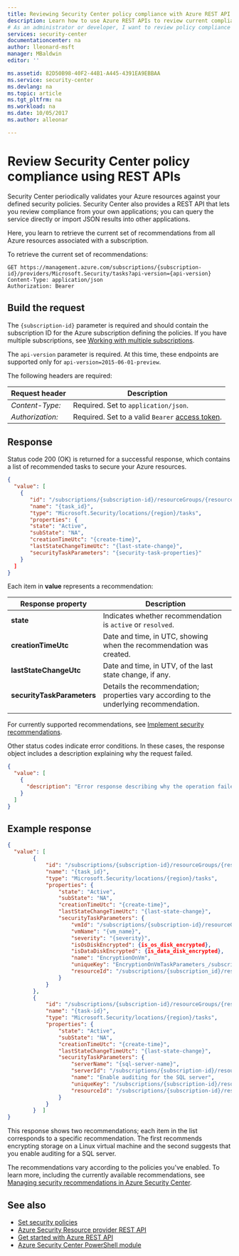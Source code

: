 ```yaml
---
title: Reviewing Security Center policy compliance with Azure REST API | Microsoft Docs
description: Learn how to use Azure REST APIs to review current compliance with Security Center policies.
# As an administrator or developer, I want to review policy compliance with my current Security Center policies.
services: security-center
documentationcenter: na
author: lleonard-msft
manager: MBaldwin
editor: ''

ms.assetid: 82D50B98-40F2-44B1-A445-4391EA9EBBAA
ms.service: security-center
ms.devlang: na
ms.topic: article
ms.tgt_pltfrm: na
ms.workload: na
ms.date: 10/05/2017
ms.author: alleonar

---
```


# Review Security Center policy compliance using REST APIs

Security Center periodically validates your Azure resources against your defined security policies. Security Center also provides a REST API that lets you review compliance from your own applications; you can query the service directly or import JSON results into other applications. 

Here, you learn to retrieve the current set of recommendations from all Azure resources associated with a subscription.

To retrieve the current set of recommendations:
``` http
GET https://management.azure.com/subscriptions/{subscription-id}/providers/Microsoft.Security/tasks?api-version={api-version}
Content-Type: application/json   
Authorization: Bearer
```

## Build the request  

The `{subscription-id}` parameter is required and should contain the subscription ID for the Azure subscription defining the policies. If you have multiple subscriptions, see [Working with multiple subscriptions](https://docs.microsoft.com/cli/azure/manage-azure-subscriptions-azure-cli?view=azure-cli-latest#working-with-multiple-subscriptions).  

The `api-version` parameter is required. At this time, these endpoints are supported only for `api-version=2015-06-01-preview`. 

The following headers are required: 

|Request header|Description|  
|--------------------|-----------------|  
|*Content-Type:*|Required. Set to `application/json`.|  
|*Authorization:*|Required. Set to a valid `Bearer` [access token](https://docs.microsoft.com/rest/api/azure/#authorization-code-grant-interactive-clients). |  

## Response  

Status code 200 (OK) is returned for a successful response, which contains a list of recommended tasks to secure your Azure resources.

``` json
{  
  "value": [  
    {  
       "id": "/subscriptions/{subscription-id}/resourceGroups/{resource-group}/providers/Microsoft.Security/locations/{region}/tasks/{task-id}",
       "name": "{task_id}",
       "type": "Microsoft.Security/locations/{region}/tasks",
       "properties": {
       "state": "Active",
       "subState": "NA",
       "creationTimeUtc": "{create-time}",
       "lastStateChangeTimeUtc": "{last-state-change}",
       "securityTaskParameters": "{security-task-properties}"
    } 
  ]  
}  
```  

Each item in **value** represents a recommendation:

|Response property|Description|
|----------------|----------|
|**state** | Indicates whether recommendation is `active` or `resolved`. |
|**creationTimeUtc** | Date and time, in UTC, showing when the recommendation was created. |
|**lastStateChangeUtc** | Date and time, in UTV, of the last state change, if any. |
|**securityTaskParameters** | Details the recommendation; properties vary according to the underlying recommendation. |
||
  
For currently supported recommendations, see [Implement security recommendations](https://docs.microsoft.com/azure/security-center/security-center-recommendations).

Other status codes indicate error conditions. In these cases, the response object includes a description explaining why the request failed.

``` json
{  
  "value": [  
    {  
      "description": "Error response describing why the operation failed."  
    }  
  ]  
}  
```  

## Example response  

``` json
{  
  "value": [  
        {
            "id": "/subscriptions/{subscription-id}/resourceGroups/{resource-group}/providers/Microsoft.Security/locations/{region}/tasks/{task-id}",
            "name": "{task_id}",
            "type": "Microsoft.Security/locations/{region}/tasks",
            "properties": {
                "state": "Active",
                "subState": "NA",
                "creationTimeUtc": "{create-time}",
                "lastStateChangeTimeUtc": "{last-state-change}",
                "securityTaskParameters": {
                    "vmId": "/subscriptions/{subscription-id}/resourceGroups/{resource_group}/providers/Microsoft.Compute/virtualMachines/{vm_name}",
                    "vmName": "{vm_name}",
                    "severity": "{severity}",
                    "isOsDiskEncrypted": {is_os_disk_encrypted},
                    "isDataDiskEncrypted": {is_data_disk_encrypted},
                    "name": "EncryptionOnVm",
                    "uniqueKey": "EncryptionOnVmTaskParameters_/subscriptions/{subscription-id}/resourceGroups/{resoource_group}/providers/Microsoft.Compute/virtualMachines/{vm_name}",
                    "resourceId": "/subscriptions/{subscription_id}/resourceGroups/{resource_group}/providers/Microsoft.Compute/virtualMachines/{vm_name}"
                }
            }
        },
        {
            "id": "/subscriptions/{subscription-id}/resourceGroups/{resource-group}/providers/Microsoft.Security/locations/{location}/tasks/{task-id}",
            "name": "{task-id}",
            "type": "Microsoft.Security/locations/{region}/tasks",
            "properties": {
                "state": "Active",
                "subState": "NA",
                "creationTimeUtc": "{create-time}",
                "lastStateChangeTimeUtc": "{last-state-change}",
                "securityTaskParameters": {
                    "serverName": "{sql-server-name}",
                    "serverId": "/subscriptions/{subscription-id}/resourceGroups/{resource-group}/providers/Microsoft.Sql/servers/{server-id}",
                    "name": "Enable auditing for the SQL server",
                    "uniqueKey": "/subscriptions/{subscription-id}/resourceGroups/{resource-group}/providers/Microsoft.Sql/servers/{server-id}/auditingPolicies/Default",
                    "resourceId": "/subscriptions/{subscription-id}/resourceGroups/{resource-group}/providers/Microsoft.Sql/servers/{server-id}"
                }
            }
        }  ]  
}  
```  

This response shows two recommendations; each item in the list corresponds to a specific recommendation. The first recommends encrypting storage on a Linux virtual machine and the second suggests that you enable auditing for a SQL server.

The recommendations vary according to the policies you've enabled. To learn more, including the currently available recommendations, see [Managing security recommendations in Azure Security Center](https://docs.microsoft.com/azure/security-center/security-center-recommendations).


## See also  
- [Set security policies](https://docs.microsoft.com/azure/security-center/security-center-policies-overview)
- [Azure Security Resource provider REST API](https://msdn.microsoft.com/library/azure/mt704034.aspx)   
- [Get started with Azure REST API](https://docs.microsoft.com/rest/api/azure/)   
- [Azure Security Center PowerShell module](https://www.powershellgallery.com/packages/Azure-Security-Center/0.0.22)
